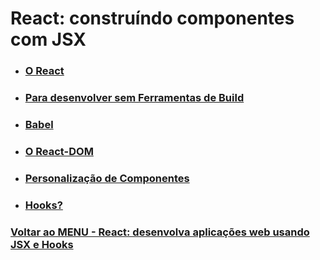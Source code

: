 # React: construíndo componentes com JSX

- ### [O React](./Material__Estudo/react.md)

- ### [Para desenvolver sem Ferramentas de Build](./Material__Estudo/desenvoverSemFerramentadeBuild.md)

- ### [Babel](./Material__Estudo/babel.md)

- ### [O React-DOM](./Material__Estudo/react-dom.md)

- ### [Personalização de Componentes](./Material__Estudo/personalizacaoComponentes.md)

- ### [Hooks?](./Material__Estudo/hooks.md)

### [Voltar ao MENU - React: desenvolva aplicações web usando JSX e Hooks](../menu.md)
